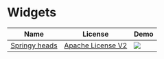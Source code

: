 Widgets
======================
Name | License | Demo
--- | --- | ---
[Springy heads](https://android-arsenal.com/details/1/3142#!description) | [Apache License V2](https://www.apache.org/licenses/LICENSE-2.0) | <img src="https://raw.githubusercontent.com/flipkart-incubator/springy-heads/master/demo/demo.gif" >
